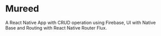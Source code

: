 # Mureed
A React Native App with CRUD operation using Firebase, UI with Native Base and Routing with React Native Router Flux.
